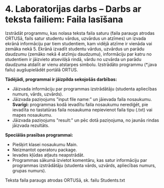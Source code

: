 # 4. Laboratorijas darbs – Darbs ar teksta failiem: Faila lasīšana
Izstrādāt programmu, kas nolasa teksta faila saturu (faila paraugs atrodas ORTUSā, fails
satur studentu vārdus, uzvārdus un atzīmes) un izvada ekrānā informāciju par tiem
studentiem, kam vidējā atzīme ir vienāda vai zemāka nekā 5. Ekrānā izvadīt studentu
vārdus, uzvārdus un parādu daudzumu (zemāko nekā 4 atzīmju daudzumu),
informāciju par katru no studentiem ir jāizvieto atsevišķā rindā, vārdu no uzvārda un
parādu daudzuma atdalīt ar vienu atstarpes simbolu.
Izstrādāto programmu (*.java failu) augšupielādēt portālā ORTUS.

**Tādējādi, programmai ir jāizpilda sekojošās darbības:**
- Jāizvada informāciju par programmas izstrādātāju (studenta apliecības numurs,
vārds, uzvārds).
- Jāizvada paziņojums "input file name:" un jāievada faila nosaukumu. **Svarīgi:**
programmas kodā ievadītu faila nosaukumu nerediģēt, pie ievadīta no
tastatūras faila nosaukuma nepievienot faila tipu (.txt) vai mapes nosaukumu.
- Jāizvada paziņojums "result:" un pēc dotā paziņojuma, no jaunās rindas jāizvada rezultāts.

**Speciālās prasības programmai:**
- Piešķirt klasei nosaukumu Main.
- Neizmantot operatoru package.
- Ievades kļūdas atļauts neapstrādāt.
- Programmas sākumā izvietot komentāru, kas satur informāciju par programmas izstrādātāju (studenta vārds, uzvārds, apliecības numurs, grupas numurs).

Teksta faila paraugs atrodas ORTUSā, sk. failu Students.txt
